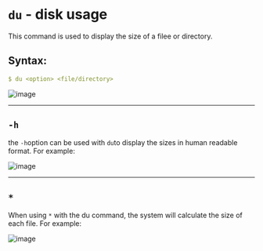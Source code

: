 # `du` - disk usage

This command is used to display the size of a filee or directory.

## Syntax:
```yaml
$ du <option> <file/directory> 
```
![image](https://user-images.githubusercontent.com/107522496/196989134-4e01ecf3-1247-4987-8e1a-64398bcb3ab6.png)

---

## `-h`

the `-h`option can be used with `du`to display the sizes in human readable format. For example:

![image](https://user-images.githubusercontent.com/107522496/196989812-4225df86-b275-4aba-bbea-bee3d4b26e23.png)

---


## `*`
When using `*` with the du command, the system will calculate the size of each file. For example:  

![image](https://user-images.githubusercontent.com/107522496/196990571-25ea1838-1147-4890-90f1-21103da4f835.png)



